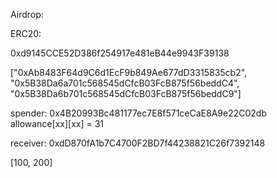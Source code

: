 Airdrop:



ERC20:

0xd9145CCE52D386f254917e481eB44e9943F39138

["0xAb8483F64d9C6d1EcF9b849Ae677dD3315835cb2", "0x5B38Da6a701c568545dCfcB03FcB875f56beddC4",
"0x5B38Da6b701c568545dCfcB03FcB875f56beddC9"]



spender: 0x4B20993Bc481177ec7E8f571ceCaE8A9e22C02db  allowance[xx][xx] = 31

receiver: 0xdD870fA1b7C4700F2BD7f44238821C26f7392148

[100, 200]